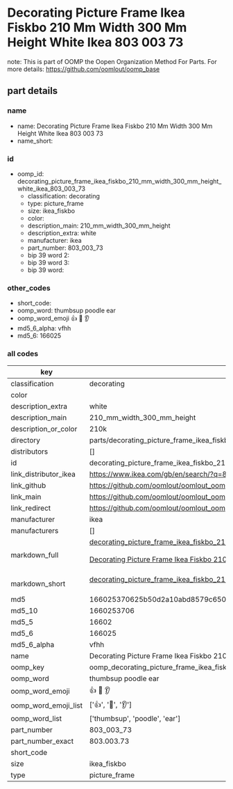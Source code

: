 # Decorating Picture Frame Ikea Fiskbo 210 Mm Width 300 Mm Height White Ikea 803 003 73  

note: This is part of OOMP the Oopen Organization Method For Parts. For more details: https://github.com/oomlout/oomp_base

##  part details
  







### name
* name: Decorating Picture Frame Ikea Fiskbo 210 Mm Width 300 Mm Height White Ikea 803 003 73
* name_short: 
### id
* oomp_id: decorating_picture_frame_ikea_fiskbo_210_mm_width_300_mm_height_white_ikea_803_003_73
  * classification: decorating
  * type: picture_frame
  * size: ikea_fiskbo
  * color: 
  * description_main: 210_mm_width_300_mm_height
  * description_extra: white
  * manufacturer: ikea
  * part_number: 803_003_73
  * bip 39 word 2: 
  * bip 39 word 3: 
  * bip 39 word: 

### other_codes
* short_code: 
* oomp_word: thumbsup poodle ear
* oomp_word_emoji :thumbsup: :poodle: :ear:
* md5_6_alpha: vfhh
* md5_6: 166025









### all codes 
| key | value |  
| --- | --- |  
| classification | decorating |  
| color |  |  
| description_extra | white |  
| description_main | 210_mm_width_300_mm_height |  
| description_or_color | 210k |  
| directory | parts/decorating_picture_frame_ikea_fiskbo_210_mm_width_300_mm_height_white_ikea_803_003_73 |  
| distributors | [] |  
| id | decorating_picture_frame_ikea_fiskbo_210_mm_width_300_mm_height_white_ikea_803_003_73 |  
| link_distributor_ikea | https://www.ikea.com/gb/en/search/?q=803.003.73 |  
| link_github | https://github.com/oomlout/oomlout_oomp_version_1_messy/tree/main/parts/decorating_picture_frame_ikea_fiskbo_210_mm_width_300_mm_height_white_ikea_803_003_73 |  
| link_main | https://github.com/oomlout/oomlout_oomp_version_1_messy/tree/main/parts/decorating_picture_frame_ikea_fiskbo_210_mm_width_300_mm_height_white_ikea_803_003_73 |  
| link_redirect | https://github.com/oomlout/oomlout_oomp_version_1_messy/tree/main/parts/decorating_picture_frame_ikea_fiskbo_210_mm_width_300_mm_height_white_ikea_803_003_73 |  
| manufacturer | ikea |  
| manufacturers | [] |  
| markdown_full | [decorating_picture_frame_ikea_fiskbo_210_mm_width_300_mm_height_white_ikea_803_003_73](none)<br>[](none)<br>[Decorating Picture Frame Ikea Fiskbo 210 Mm Width 300 Mm Height White Ikea 803 003 73](none)<br><br> |  
| markdown_short | [decorating_picture_frame_ikea_fiskbo_210_mm_width_300_mm_height_white_ikea_803_003_73](none)<br><br> |  
| md5 | 166025370625b50d2a10abd8579c6504 |  
| md5_10 | 1660253706 |  
| md5_5 | 16602 |  
| md5_6 | 166025 |  
| md5_6_alpha | vfhh |  
| name | Decorating Picture Frame Ikea Fiskbo 210 Mm Width 300 Mm Height White Ikea 803 003 73 |  
| oomp_key | oomp_decorating_picture_frame_ikea_fiskbo_210_mm_width_300_mm_height_white_ikea_803_003_73 |  
| oomp_word | thumbsup poodle ear |  
| oomp_word_emoji | :thumbsup: :poodle: :ear: |  
| oomp_word_emoji_list | [':thumbsup:', ':poodle:', ':ear:'] |  
| oomp_word_list | ['thumbsup', 'poodle', 'ear'] |  
| part_number | 803_003_73 |  
| part_number_exact | 803.003.73 |  
| short_code |  |  
| size | ikea_fiskbo |  
| type | picture_frame |  
